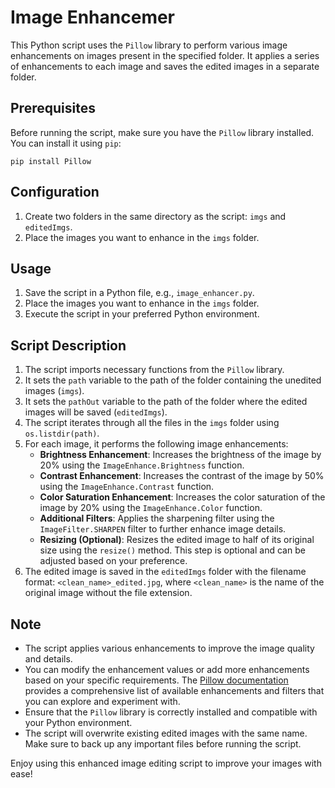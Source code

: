 # Image Enhancemer

This Python script uses the `Pillow` library to perform various image enhancements on images present in the specified folder. It applies a series of enhancements to each image and saves the edited images in a separate folder.

## Prerequisites

Before running the script, make sure you have the `Pillow` library installed. You can install it using `pip`:

```
pip install Pillow
```

## Configuration

1. Create two folders in the same directory as the script: `imgs` and `editedImgs`.
2. Place the images you want to enhance in the `imgs` folder.

## Usage

1. Save the script in a Python file, e.g., `image_enhancer.py`.
2. Place the images you want to enhance in the `imgs` folder.
3. Execute the script in your preferred Python environment.

## Script Description

1. The script imports necessary functions from the `Pillow` library.
2. It sets the `path` variable to the path of the folder containing the unedited images (`imgs`).
3. It sets the `pathOut` variable to the path of the folder where the edited images will be saved (`editedImgs`).
4. The script iterates through all the files in the `imgs` folder using `os.listdir(path)`.
5. For each image, it performs the following image enhancements:
   - **Brightness Enhancement**: Increases the brightness of the image by 20% using the `ImageEnhance.Brightness` function.
   - **Contrast Enhancement**: Increases the contrast of the image by 50% using the `ImageEnhance.Contrast` function.
   - **Color Saturation Enhancement**: Increases the color saturation of the image by 20% using the `ImageEnhance.Color` function.
   - **Additional Filters**: Applies the sharpening filter using the `ImageFilter.SHARPEN` filter to further enhance image details.
   - **Resizing (Optional)**: Resizes the edited image to half of its original size using the `resize()` method. This step is optional and can be adjusted based on your preference.
6. The edited image is saved in the `editedImgs` folder with the filename format: `<clean_name>_edited.jpg`, where `<clean_name>` is the name of the original image without the file extension.

## Note

- The script applies various enhancements to improve the image quality and details.
- You can modify the enhancement values or add more enhancements based on your specific requirements. The [Pillow documentation](https://pillow.readthedocs.io/en/stable/) provides a comprehensive list of available enhancements and filters that you can explore and experiment with.
- Ensure that the `Pillow` library is correctly installed and compatible with your Python environment.
- The script will overwrite existing edited images with the same name. Make sure to back up any important files before running the script.

Enjoy using this enhanced image editing script to improve your images with ease!
